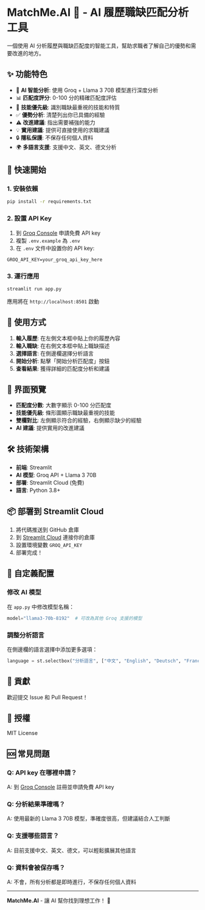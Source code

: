 # MatchMe.AI 💼 - AI 履歷職缺匹配分析工具

一個使用 AI 分析履歷與職缺匹配度的智能工具，幫助求職者了解自己的優勢和需要改進的地方。

## ✨ 功能特色

- 🤖 **AI 智能分析**: 使用 Groq + Llama 3 70B 模型進行深度分析
- 📊 **匹配度評分**: 0-100 分的精確匹配度評估
- 🎯 **技能優先級**: 識別職缺最重視的技能和特質
- ✅ **優勢分析**: 清楚列出你已具備的經驗
- ⚠️ **改進建議**: 指出需要補強的能力
- 💡 **實用建議**: 提供可直接使用的求職建議
- 🔒 **隱私保護**: 不保存任何個人資料
- 🌍 **多語言支援**: 支援中文、英文、德文分析

## 🚀 快速開始

### 1. 安裝依賴

```bash
pip install -r requirements.txt
```

### 2. 設置 API Key

1. 到 [Groq Console](https://console.groq.com/) 申請免費 API key
2. 複製 `.env.example` 為 `.env`
3. 在 `.env` 文件中設置你的 API key:

```
GROQ_API_KEY=your_groq_api_key_here
```

### 3. 運行應用

```bash
streamlit run app.py
```

應用將在 `http://localhost:8501` 啟動

## 📱 使用方式

1. **輸入履歷**: 在左側文本框中貼上你的履歷內容
2. **輸入職缺**: 在右側文本框中貼上職缺描述
3. **選擇語言**: 在側邊欄選擇分析語言
4. **開始分析**: 點擊「開始分析匹配度」按鈕
5. **查看結果**: 獲得詳細的匹配度分析和建議

## 🎨 界面預覽

- **匹配度分數**: 大數字顯示 0-100 分匹配度
- **技能優先級**: 條形圖顯示職缺最重視的技能
- **雙欄對比**: 左側顯示符合的經驗，右側顯示缺少的經驗
- **AI 建議**: 提供實用的改進建議

## 🛠️ 技術架構

- **前端**: Streamlit
- **AI 模型**: Groq API + Llama 3 70B
- **部署**: Streamlit Cloud (免費)
- **語言**: Python 3.8+

## 📦 部署到 Streamlit Cloud

1. 將代碼推送到 GitHub 倉庫
2. 到 [Streamlit Cloud](https://share.streamlit.io/) 連接你的倉庫
3. 設置環境變數 `GROQ_API_KEY`
4. 部署完成！

## 🔧 自定義配置

### 修改 AI 模型

在 `app.py` 中修改模型名稱：

```python
model="llama3-70b-8192"  # 可改為其他 Groq 支援的模型
```

### 調整分析語言

在側邊欄的語言選擇中添加更多選項：

```python
language = st.selectbox("分析語言", ["中文", "English", "Deutsch", "Français"], index=0)
```

## 🤝 貢獻

歡迎提交 Issue 和 Pull Request！

## 📄 授權

MIT License

## 🆘 常見問題

### Q: API key 在哪裡申請？
A: 到 [Groq Console](https://console.groq.com/) 註冊並申請免費 API key

### Q: 分析結果準確嗎？
A: 使用最新的 Llama 3 70B 模型，準確度很高，但建議結合人工判斷

### Q: 支援哪些語言？
A: 目前支援中文、英文、德文，可以輕鬆擴展其他語言

### Q: 資料會被保存嗎？
A: 不會，所有分析都是即時進行，不保存任何個人資料

---

**MatchMe.AI** - 讓 AI 幫你找到理想工作！ 🚀

